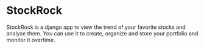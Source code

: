 # StockRock
StockRock is a django app to view the trend of your favorite stocks and analyse them. You can use it to create, organize and store your portfolio and monitor it overtime.
